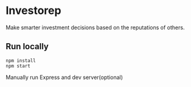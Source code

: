 # Investorep
Make smarter investment decisions based on the reputations of others.

## Run locally
```
npm install
npm start
```

Manually run Express and dev server(optional)
```

```
